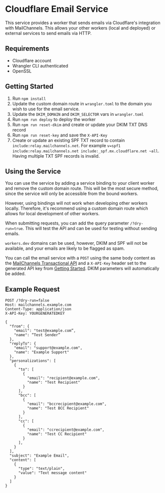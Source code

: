 Cloudflare Email Service
========================

This service provides a worker that sends emails via Cloudflare's integration
with MailChannels. This allows your other workers (local and deployed) or
external services to send emails via HTTP.

Requirements
------------
* Cloudflare account
* Wrangler CLI authenticated
* OpenSSL

Getting Started
---------------
1. Run `npm install`
2. Update the custom domain route in `wrangler.toml` to the domain you wish
to use for the email service.
3. Update the `DKIM_DOMAIN` and `DKIM_SELECTOR` vars in `wrangler.toml`
4. Run `npm run deploy` to deploy the worker
5. Run `npm run reset-dkim` and create or update your DKIM TXT DNS record
6. Run `npm run reset-key` and save the `X-API-Key`
7. Create or update an existing SPF TXT record to contain `include:relay.mailchannels.net`.
For example `v=spf1 include:relay.mailchannels.net include:_spf.mx.cloudflare.net ~all`.
Having multiple TXT SPF records is invalid.

Using the Service
-----------------
You can use the service by adding a service binding to your client worker
and remove the custom domain route. This will be the most secure method,
since the service will only be accessible from the bound workers.

However, using bindings will not work when developing other workers locally.
Therefore, it's recommend using a custom domain route which allows for local
development of other workers.

When submitting requests, you can add the query parameter `/?dry-run=true`.
This will test the API and can be used for testing without sending emails.

`workers.dev` domains can be used, however, DKIM and SPF will not be available,
and your emails are likely to be flagged as spam.

You can call the email service with a `POST` using the same body content as the
[MailChannels Transactional API](https://api.mailchannels.net/tx/v1/documentation)
and a `X-API-Key` header set to the generated API key from [Getting Started](#getting-started).
DKIM parameters will automatically be added.

Example Request
---------------
```http request
POST /?dry-run=false
Host: mailchannels.example.com
Content-Type: application/json
X-API-Key: YOURGENERATEDKEY

{
  "from": {
    "email": "test@example.com”,
    "name": “Test Sender”
  },
  "replyTo": {
    "email": "support@example.com",
    "name": "Example Support"
  },
  "personalizations": [
    {
      "to": [
        {
          "email": "recipient@example.com",
          "name": "Test Recipient"
        }
      ],
      "bcc": [
        {
          "email": "bccrecipient@example.com",
          "name": "Test BCC Recipient"
        }
      ],
      "cc": [
        {
          "email": "ccrecipient@example.com",
          "name": "Test CC Recipient"
        }
      ],
    }
  ],
  "subject": "Example Email",
  "content": [
    {
      "type": "text/plain",
      "value": "Text message content"
    }
  ]
}
```
